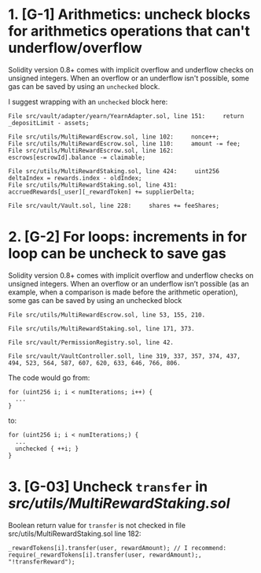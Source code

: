   # 1. [G-1] Arithmetics: uncheck blocks for arithmetics operations that can't underflow/overflow

Solidity version 0.8+ comes with implicit overflow and underflow checks on unsigned integers. When an overflow or an underflow isn't possible, some gas can be saved by using an `unchecked` block.

I suggest wrapping with an `unchecked` block here:

    File src/vault/adapter/yearn/YearnAdapter.sol, line 151:     return _depositLimit - assets;

    File src/utils/MultiRewardEscrow.sol, line 102:     nonce++;
    File src/utils/MultiRewardEscrow.sol, line 110:     amount -= fee;
    File src/utils/MultiRewardEscrow.sol, line 162:     escrows[escrowId].balance -= claimable;

    File src/utils/MultiRewardStaking.sol, line 424:     uint256 deltaIndex = rewards.index - oldIndex;
    File src/utils/MultiRewardStaking.sol, line 431:     accruedRewards[_user][_rewardToken] += supplierDelta;

    File src/vault/Vault.sol, line 228:     shares += feeShares;

# 2. [G-2] For loops: increments in for loop can be uncheck to save gas

Solidity version 0.8+ comes with implicit overflow and underflow checks on unsigned integers. When an overflow or an underflow isn’t possible (as an example, when a comparison is made before the arithmetic operation), some gas can be saved by using an unchecked block

    File src/utils/MultiRewardEscrow.sol, line 53, 155, 210.

    File src/utils/MultiRewardStaking.sol, line 171, 373.

    File src/vault/PermissionRegistry.sol, line 42.

    File src/vault/VaultController.soll, line 319, 337, 357, 374, 437, 494, 523, 564, 587, 607, 620, 633, 646, 766, 806.

The code would go from:

    for (uint256 i; i < numIterations; i++) { 
      ...
    }

to:

    for (uint256 i; i < numIterations;) { 
      ...
      unchecked { ++i; }  
    }

# 3. [G-03] Uncheck `transfer` in *src/utils/MultiRewardStaking.sol*

Boolean return value for `transfer` is not checked in file src/utils/MultiRewardStaking.sol line 182:

    _rewardTokens[i].transfer(user, rewardAmount); // I recommend:  require(_rewardTokens[i].transfer(user, rewardAmount);, "!transferReward");